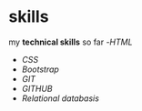 # skills

my **technical skills** so far
-_HTML_
- _CSS_
- _Bootstrap_
- _GIT_
- _GITHUB_
- _Relational databasis_

